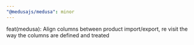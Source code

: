 ```yaml
---
"@medusajs/medusa": minor
---
```


feat(medusa): Align columns between product import/export, re visit the way the columns are defined and treated
